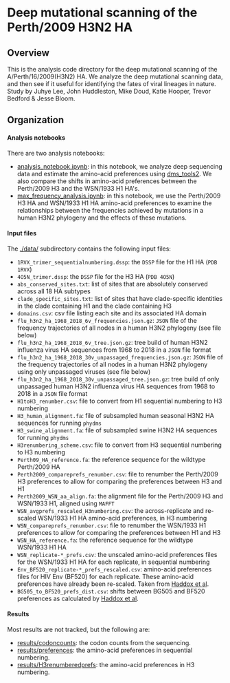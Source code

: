 # Deep mutational scanning of the Perth/2009 H3N2 HA

## Overview

This is the analysis code directory for the deep mutational scanning of the A/Perth/16/2009(H3N2) HA. 
We analyze the deep mutational scanning data, and then see if it useful for identifying the fates of viral lineages in nature.
Study by Juhye Lee, John Huddleston, Mike Doud, Katie Hooper, Trevor Bedford & Jesse Bloom.

## Organization

#### Analysis notebooks
There are two analysis notebooks:
  * [analysis_notebook.ipynb](analysis_notebook.ipynb): in this notebook, we analyze deep sequencing data and estimate the amino-acid preferences using [dms_tools2](https://jbloomlab.github.io/dms_tools2/). We also compare the shifts in amino-acid preferences between the Perth/2009 H3 and the WSN/1933 H1 HA's.
  * [max_frequency_analysis.ipynb](max_frequency_analysis.ipynb): in this notebook, we use the Perth/2009 H3 HA and WSN/1933 H1 HA amino-acid preferences to examine the relationships between the frequencies achieved by mutations in a human H3N2 phylogeny and the effects of these mutations.

#### Input files
The [./data/](./data/) subdirectory contains the following input files:

  * `1RVX_trimer_sequentialnumbering.dssp`: the `DSSP` file for the H1 HA (`PDB 1RVX`)
  * `4O5N_trimer.dssp`: the `DSSP` file for the H3 HA (`PDB 4O5N`)
  * `abs_conserved_sites.txt`: list of sites that are absolutely conserved across all 18 HA subtypes
  * `clade_specific_sites.txt`: list of sites that have clade-specific identities in the clade containing H1 and the clade containing H3
  * `domains.csv`: csv file listing each site and its associated HA domain
  * `flu_h3n2_ha_1968_2018_6v_frequencies.json.gz`: `JSON` file of the frequency trajectories of all nodes in a human H3N2 phylogeny (see file below)
  * `flu_h3n2_ha_1968_2018_6v_tree.json.gz`: tree build of human H3N2 influenza virus HA sequences from 1968 to 2018 in a `JSON` file format
  * `flu_h3n2_ha_1968_2018_30v_unpassaged_frequencies.json.gz`: `JSON` file of the frequency trajectories of all nodes in a human H3N2 phylogeny using only unpassaged viruses (see file below)
  * `flu_h3n2_ha_1968_2018_30v_unpassaged_tree.json.gz`: tree build of only unpassaged human H3N2 influenza virus HA sequences from 1968 to 2018 in a `JSON` file format
  * `H1toH3_renumber.csv`: file to convert from H1 sequential numbering to H3 numbering
  * `H3_human_alignment.fa`: file of subsampled human seasonal H3N2 HA sequences for running `phydms`
  * `H3_swine_alignment.fa`: file of subsampled swine H3N2 HA sequences for running `phydms`
  * `H3renumbering_scheme.csv`: file to convert from H3 sequential numbering to H3 numbering
  * `Perth09_HA_reference.fa`: the reference sequence for the wildtype Perth/2009 HA
  * `Perth2009_compareprefs_renumber.csv`: file to renumber the Perth/2009 H3 preferences to allow for comparing the preferences between H3 and H1
  * `Perth2009_WSN_aa_align.fa`: the alignment file for the Perth/2009 H3 and WSN/1933 H1, aligned using `MAFFT`
  * `WSN_avgprefs_rescaled_H3numbering.csv`: the across-replicate and re-scaled WSN/1933 H1 HA amino-acid preferences, in H3 numbering
  * `WSN_compareprefs_renumber.csv`: file to renumber the WSN/1933 H1 preferences to allow for comparing the preferences between H1 and H3
  * `WSN_HA_reference.fa`: the reference sequence for the wildtype WSN/1933 H1 HA
  * `WSN_replicate-*_prefs.csv`: the unscaled amino-acid preferences files for the WSN/1933 H1 HA for each replicate, in sequential numbering
  * `Env_BF520_replicate-*_prefs_rescaled.csv`: amino-acid preferences files for HIV Env (BF520) for each replicate. These amino-acid preferences have already been re-scaled. Taken from [Haddox et al](https://doi.org/10.1101/235630).
  * `BG505_to_BF520_prefs_dist.csv`: shifts between BG505 and BF520 preferences as calculated by [Haddox et al](https://doi.org/10.1101/235630).

#### Results
Most results are not tracked, but the following are:

- [results/codoncounts](results/codoncounts): the codon counts from the sequencing.
- [results/preferences](results/preferences): the amino-acid preferences in sequential numbering.
- [results/H3renumberedprefs](results/H3renumberedprefs): the amino-acid preferences in H3 numbering.
